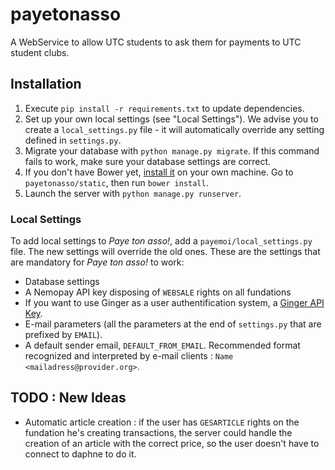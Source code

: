 # payetonasso
A WebService to allow UTC students to ask them for payments to UTC student clubs.

## Installation
1. Execute `pip install -r requirements.txt` to update dependencies.
2. Set up your own local settings (see "Local Settings"). We advise you to create a `local_settings.py` file - it will automatically override any setting defined in `settings.py`.
3. Migrate your database with `python manage.py migrate`. If this command fails to work, make sure your database settings are correct.
4. If you don't have Bower yet, [install it](http://bower.io/) on your own machine. Go to `payetonasso/static`, then run `bower install`.
5. Launch the server with `python manage.py runserver`.

### Local Settings
To add local settings to _Paye ton asso!_, add a `payemoi/local_settings.py` file. The new settings will override the old ones.
These are the settings that are mandatory for _Paye ton asso!_ to work:
* Database settings
* A Nemopay API key disposing of `WEBSALE` rights on all fundations
* If you want to use Ginger as a user authentification system, a [Ginger API Key](https://github.com/simde-utc).
* E-mail parameters (all the parameters at the end of `settings.py` that are prefixed by `EMAIL`).
* A default sender email, `DEFAULT_FROM_EMAIL`. Recommended format recognized and interpreted by e-mail clients : `Name <mailadress@provider.org>`.

## TODO : New Ideas
* Automatic article creation : if the user has `GESARTICLE` rights on the fundation he's creating transactions, the server could handle the creation of an article with the correct price, so the user doesn't have to connect to daphne to do it.
